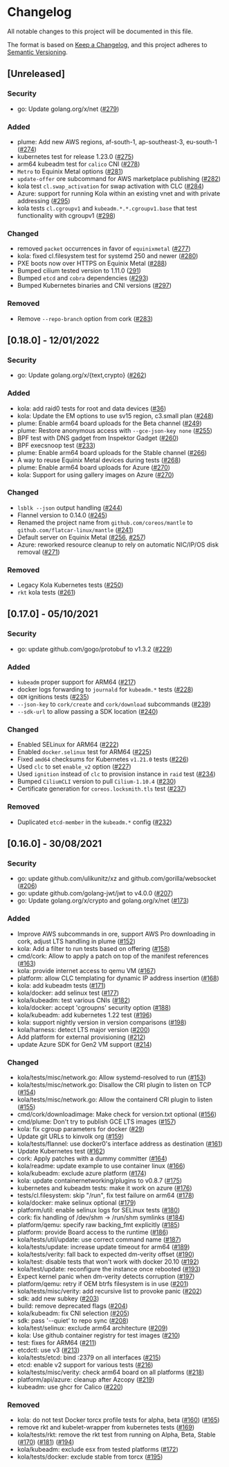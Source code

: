 # Changelog
All notable changes to this project will be documented in this file.

The format is based on [Keep a Changelog](https://keepachangelog.com/en/1.0.0/), and this project adheres to [Semantic Versioning](https://semver.org/spec/v2.0.0.html).

## [Unreleased]
### Security
- go: Update golang.org/x/net ([#279](https://github.com/flatcar-linux/mantle/pull/279))

### Added
- plume: Add new AWS regions, af-south-1, ap-southeast-3, eu-south-1 ([#274](https://github.com/flatcar-linux/mantle/pull/274))
- kubernetes test for release 1.23.0 ([#275](https://github.com/flatcar-linux/mantle/pull/275))
- arm64 kubeadm test for `calico` CNI ([#278](https://github.com/flatcar-linux/mantle/pull/278))
- `Metro` to Equinix Metal options ([#281](https://github.com/flatcar-linux/mantle/pull/281))
- `update-offer` ore subcommand for AWS marketplace publishing ([#282](https://github.com/flatcar-linux/mantle/pull/282))
- kola test `cl.swap_activation` for swap activation with CLC ([#284](https://github.com/flatcar-linux/mantle/pull/284))
- Azure: support for running Kola within an existing vnet and with private addressing ([#295](https://github.com/flatcar-linux/mantle/pull/295))
- kola tests `cl.cgroupv1` and `kubeadm.*.*.cgroupv1.base` that test functionality with cgroupv1 ([#298](https://github.com/flatcar-linux/mantle/pull/298))

### Changed
- removed `packet` occurrences in favor of `equinixmetal` ([#277](https://github.com/flatcar-linux/mantle/pull/277))
- kola: fixed cl.filesystem test for systemd 250 and newer ([#280](https://github.com/flatcar-linux/mantle/pull/280))
- PXE boots now over HTTPS on Equinix Metal ([#288](https://github.com/flatcar-linux/mantle/pull/288))
- Bumped cilium tested version to 1.11.0 ([291](https://github.com/flatcar-linux/mantle/pull/291))
- Bumped `etcd` and `cobra` dependencies ([#293](https://github.com/flatcar-linux/mantle/pull/293))
- Bumped Kubernetes binaries and CNI versions ([#297](https://github.com/flatcar-linux/mantle/pull/297))

### Removed
- Remove `--repo-branch` option from cork ([#283](https://github.com/flatcar-linux/mantle/pull/283))

## [0.18.0] - 12/01/2022
### Security
- go: Update golang.org/x/{text,crypto} ([#262](https://github.com/flatcar-linux/mantle/pull/262))

### Added
- kola: add raid0 tests for root and data devices ([#36](https://github.com/flatcar-linux/mantle/pull/36))
- kola: Update the EM options to use sv15 region, c3.small plan ([#248](https://github.com/flatcar-linux/mantle/pull/248))
- plume: Enable arm64 board uploads for the Beta channel ([#249](https://github.com/flatcar-linux/mantle/pull/249))
- plume: Restore anonymous access with `--gce-json-key none` ([#255](https://github.com/flatcar-linux/mantle/pull/255))
- BPF test with DNS gadget from Inspektor Gadget ([#260](https://github.com/flatcar-linux/mantle/pull/260))
- BPF execsnoop test ([#233](https://github.com/flatcar-linux/mantle/pull/233))
- plume: Enable arm64 board uploads for the Stable channel ([#266](https://github.com/flatcar-linux/mantle/pull/266))
- A way to reuse Equinix Metal devices during tests ([#268](https://github.com/flatcar-linux/mantle/pull/268))
- plume: Enable arm64 board uploads for Azure ([#270](https://github.com/flatcar-linux/mantle/pull/270))
- kola: Support for using gallery images on Azure ([#270](https://github.com/flatcar-linux/mantle/pull/270))

### Changed
- `lsblk --json` output handling ([#244](https://github.com/flatcar-linux/mantle/pull/244))
- Flannel version to 0.14.0 ([#245](https://github.com/flatcar-linux/mantle/pull/245))
- Renamed the project name from `github.com/coreos/mantle` to `github.com/flatcar-linux/mantle` ([#241](https://github.com/flatcar-linux/mantle/pull/241))
- Default server on Equinix Metal ([#256](https://github.com/flatcar-linux/mantle/pull/256), [#257](https://github.com/flatcar-linux/mantle/pull/257))
- Azure: reworked resource cleanup to rely on automatic NIC/IP/OS disk removal ([#271](https://github.com/flatcar-linux/mantle/pull/271))

### Removed
- Legacy Kola Kubernetes tests ([#250](https://github.com/flatcar-linux/mantle/pull/250))
- `rkt` kola tests ([#261](https://github.com/flatcar-linux/mantle/pull/261))

## [0.17.0] - 05/10/2021
### Security
- go: update github.com/gogo/protobuf to v1.3.2 ([#229](https://github.com/kinvolk/mantle/pull/229))

### Added
- `kubeadm` proper support for ARM64 ([#217](https://github.com/kinvolk/mantle/pull/217))
- docker logs forwarding to `journald` for `kubeadm.*` tests ([#228](https://github.com/kinvolk/mantle/pull/228))
- `OEM` ignitions tests ([#235](https://github.com/flatcar-linux/mantle/pull/235))
- `--json-key` to `cork/create` and `cork/download` subcommands ([#239](https://github.com/flatcar-linux/mantle/pull/239))
- `--sdk-url` to allow passing a SDK location ([#240](https://github.com/flatcar-linux/mantle/pull/240))

### Changed
- Enabled SELinux for ARM64 ([#222](https://github.com/kinvolk/mantle/pull/222/))
- Enabled `docker.selinux` test for ARM64 ([#225](https://github.com/kinvolk/mantle/pull/225))
- Fixed `amd64` checksums for Kubernetes `v1.21.0` tests ([#226](https://github.com/kinvolk/mantle/pull/226))
- Used `clc` to set `enable_v2` option ([#227](https://github.com/kinvolk/mantle/pull/227))
- Used `ignition` instead of `clc` to provision instance in `raid` test ([#234](https://github.com/flatcar-linux/mantle/pull/234))
- Bumped `CiliumCLI` version to pull `Cilium-1.10.4` ([#230](https://github.com/kinvolk/mantle/pull/230))
- Certificate generation for `coreos.locksmith.tls` test ([#237](https://github.com/flatcar-linux/mantle/pull/237))

### Removed
- Duplicated `etcd-member` in the `kubeadm.*` config ([#232](https://github.com/kinvolk/mantle/pull/232))

## [0.16.0] - 30/08/2021

### Security
- go: update github.com/ulikunitz/xz and github.com/gorilla/websocket ([#206](https://github.com/kinvolk/mantle/pull/206))
- go: update github.com/golang-jwt/jwt to v4.0.0 ([#207](https://github.com/kinvolk/mantle/pull/207))
- go: Update golang.org/x/crypto and golang.org/x/net ([#173](https://github.com/kinvolk/mantle/pull/173))

### Added
- Improve AWS subcommands in ore, support AWS Pro downloading in cork, adjust LTS handling in plume ([#152](https://github.com/kinvolk/mantle/pull/152))
- kola: Add a filter to run tests based on offering ([#158](https://github.com/kinvolk/mantle/pull/158))
- cmd/cork: Allow to apply a patch on top of the manifest references ([#163](https://github.com/kinvolk/mantle/pull/163))
- kola: provide internet access to qemu VM ([#167](https://github.com/kinvolk/mantle/pull/167))
- platform: allow CLC templating for dynamic IP address insertion ([#168](https://github.com/kinvolk/mantle/pull/168))
- kola: add kubeadm tests ([#171](https://github.com/kinvolk/mantle/pull/171))
- kola/docker: add selinux test ([#177](https://github.com/kinvolk/mantle/pull/177))
- kola/kubeadm: test various CNIs ([#182](https://github.com/kinvolk/mantle/pull/182))
- kola/docker: accept 'cgroupns' security option ([#188](https://github.com/kinvolk/mantle/pull/188))
- kola/kubeadm: add kubernetes 1.22 test ([#196](https://github.com/kinvolk/mantle/pull/196))
- kola: support nightly version in version comparisons ([#198](https://github.com/kinvolk/mantle/pull/198))
- kola/harness: detect LTS major version ([#200](https://github.com/kinvolk/mantle/pull/200))
- Add platform for external provisioning ([#212](https://github.com/kinvolk/mantle/pull/212))
- update Azure SDK for Gen2 VM support ([#214](https://github.com/kinvolk/mantle/pull/214))

### Changed
- kola/tests/misc/network.go: Allow systemd-resolved to run ([#153](https://github.com/kinvolk/mantle/pull/153))
- kola/tests/misc/network.go: Disallow the CRI plugin to listen on TCP ([#154](https://github.com/kinvolk/mantle/pull/154))
- kola/tests/misc/network.go: Allow the containerd CRI plugin to listen ([#155](https://github.com/kinvolk/mantle/pull/155))
- cmd/cork/downloadimage: Make check for version.txt optional ([#156](https://github.com/kinvolk/mantle/pull/156))
- cmd/plume: Don't try to publish GCE LTS images ([#157](https://github.com/kinvolk/mantle/pull/157))
- kola: fix cgroup parameters for docker ([#29](https://github.com/kinvolk/mantle/pull/29))
- Update git URLs to kinvolk org ([#159](https://github.com/kinvolk/mantle/pull/159))
- kola/tests/flannel: use docker0's interface address as destination ([#161](https://github.com/kinvolk/mantle/pull/161))
- Update Kubernetes test ([#162](https://github.com/kinvolk/mantle/pull/162))
- cork: Apply patches with a dummy committer ([#164](https://github.com/kinvolk/mantle/pull/164))
- kola/readme: update example to use container linux ([#166](https://github.com/kinvolk/mantle/pull/166))
- kola/kubeadm: exclude azure platform ([#174](https://github.com/kinvolk/mantle/pull/174))
- kola: update containernetworking/plugins to v0.8.7 ([#175](https://github.com/kinvolk/mantle/pull/175))
- kubernetes and kubeadm tests: make it work on azure ([#176](https://github.com/kinvolk/mantle/pull/176))
- tests/cl.filesystem: skip "/run", fix test failure on arm64 ([#178](https://github.com/kinvolk/mantle/pull/178))
- kola/docker: make selinux optional ([#179](https://github.com/kinvolk/mantle/pull/179))
- platform/util: enable selinux logs for SELinux tests ([#180](https://github.com/kinvolk/mantle/pull/180))
- cork: fix handling of /dev/shm -> /run/shm symlinks ([#184](https://github.com/kinvolk/mantle/pull/184))
- platform/qemu: specify raw backing_fmt explicitly ([#185](https://github.com/kinvolk/mantle/pull/185))
- platform: provide Board access to the runtime ([#186](https://github.com/kinvolk/mantle/pull/186))
- kola/tests/util/update: use correct command name ([#187](https://github.com/kinvolk/mantle/pull/187))
- kola/tests/update: increase update timeout for arm64 ([#189](https://github.com/kinvolk/mantle/pull/189))
- kola/tests/verity: fall back to expected dm-verity offset ([#190](https://github.com/kinvolk/mantle/pull/190))
- kola/test: disable tests that won't work with docker 20.10 ([#192](https://github.com/kinvolk/mantle/pull/192))
- kola/test/update: reconfigure the instance once rebooted ([#193](https://github.com/kinvolk/mantle/pull/193))
- Expect kernel panic when dm-verity detects corruption ([#197](https://github.com/kinvolk/mantle/pull/197))
- platform/qemu: retry if OEM btrfs filesystem is in use ([#201](https://github.com/kinvolk/mantle/pull/201))
- kola/tests/misc/verity: add recursive list to provoke panic ([#202](https://github.com/kinvolk/mantle/pull/202))
- sdk: add new subkey ([#203](https://github.com/kinvolk/mantle/pull/203))
- build: remove deprecated flags ([#204](https://github.com/kinvolk/mantle/pull/204))
- kola/kubeadm: fix CNI selection [(#205](https://github.com/kinvolk/mantle/pull/205))
- sdk: pass '--quiet' to repo sync ([#208](https://github.com/kinvolk/mantle/pull/208))
- kola/test/selinux: exclude arm64 architecture ([#209](https://github.com/kinvolk/mantle/pull/209))
- kola: Use github container registry for test images ([#210](https://github.com/kinvolk/mantle/pull/210))
- test: fixes for ARM64 ([#211](https://github.com/kinvolk/mantle/pull/211))
- etcdctl: use v3 ([#213](https://github.com/kinvolk/mantle/pull/213))
- kola/tests/etcd: bind :2379 on all interfaces ([#215](https://github.com/kinvolk/mantle/pull/215))
- etcd: enable v2 support for various tests ([#216](https://github.com/kinvolk/mantle/pull/216))
- kola/tests/misc/verity: check arm64 board on all platforms ([#218](https://github.com/kinvolk/mantle/pull/218))
- platform/api/azure: cleanup after Azcopy ([#219](https://github.com/kinvolk/mantle/pull/219))
- kubeadm: use ghcr for Calico ([#220](https://github.com/kinvolk/mantle/pull/220))

### Removed
- kola: do not test Docker torcx profile tests for alpha, beta ([#160](https://github.com/kinvolk/mantle/pull/160)) ([#165](https://github.com/kinvolk/mantle/pull/165))
- remove rkt and kubelet-wrapper from kubernetes tests ([#169](https://github.com/kinvolk/mantle/pull/169))
- kola/tests/rkt: remove the rkt test from running on Alpha, Beta, Stable ([#170](https://github.com/kinvolk/mantle/pull/170)) ([#181](https://github.com/kinvolk/mantle/pull/181)) ([#194](https://github.com/kinvolk/mantle/pull/194))
- kola/kubeadm: exclude esx from tested platforms ([#172](https://github.com/kinvolk/mantle/pull/172))
- kola/tests/docker: exclude stable from torcx ([#195](https://github.com/kinvolk/mantle/pull/195))
